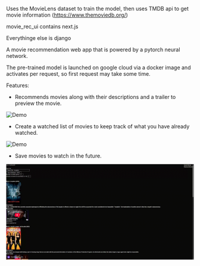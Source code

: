 Uses the MovieLens dataset to train the model, then uses TMDB api to get movie information (https://www.themoviedb.org/)

movie_rec_ui contains next.js

Everythinge else
is django

A movie recommendation web app that is powered by a pytorch neural network. 

The pre-trained model is launched on google cloud via a docker image and activates per request, so first request may take some time.

Features:

- Recommends movies along with their descriptions and a trailer to preview the movie.

![Demo](./assets/Movie_rec_demo.gif)

- Create a watched list of movies to keep track of what you have already watched.

![Demo](./assets/Watched_list_demo.gif)

- Save movies to watch in the future.

![Demo](./assets/Saving_movie_demo.gif)




